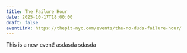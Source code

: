```yaml
---
title: The Failure Hour
date: 2025-10-17T18:00:00
draft: false
eventLink: https://thepit-nyc.com/events/the-no-duds-failure-hour/
---
```

This is a new event! asdasda sdasda